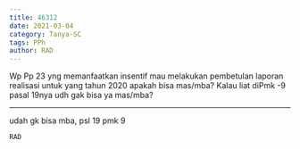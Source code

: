```yaml
---
title: 46312
date: 2021-03-04
category: Tanya-SC
tags: PPh
author: RAD
---
```


Wp Pp 23 yng memanfaatkan insentif mau melakukan pembetulan laporan realisasi untuk yang tahun 2020 apakah bisa mas/mba? Kalau liat diPmk -9 pasal 19nya udh gak bisa ya mas/mba?

---

udah gk bisa mba, psl 19 pmk 9

`RAD`
